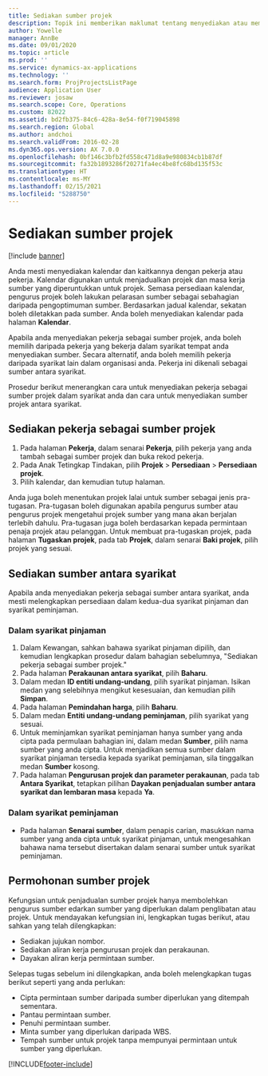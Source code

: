 ```yaml
---
title: Sediakan sumber projek
description: Topik ini memberikan maklumat tentang menyediakan atau memohon sumber projek.
author: Yowelle
manager: AnnBe
ms.date: 09/01/2020
ms.topic: article
ms.prod: ''
ms.service: dynamics-ax-applications
ms.technology: ''
ms.search.form: ProjProjectsListPage
audience: Application User
ms.reviewer: josaw
ms.search.scope: Core, Operations
ms.custom: 82022
ms.assetid: bd2fb375-84c6-428a-8e54-f0f719045898
ms.search.region: Global
ms.author: andchoi
ms.search.validFrom: 2016-02-28
ms.dyn365.ops.version: AX 7.0.0
ms.openlocfilehash: 0bf146c3bfb2fd558c471d8a9e980834cb1b87df
ms.sourcegitcommit: fa32b1893286f20271fa4ec4be8fc68bd135f53c
ms.translationtype: HT
ms.contentlocale: ms-MY
ms.lasthandoff: 02/15/2021
ms.locfileid: "5288750"
---
```

# <a name="set-up-project-resources"></a>Sediakan sumber projek

[!include [banner](../includes/banner.md)]

Anda mesti menyediakan kalendar dan kaitkannya dengan pekerja atau pekerja. Kalendar digunakan untuk menjadualkan projek dan masa kerja sumber yang diperuntukkan untuk projek. Semasa persediaan kalendar, pengurus projek boleh lakukan pelarasan sumber sebagai sebahagian daripada pengoptimuman sumber. Berdasarkan jadual kalendar, sekatan boleh diletakkan pada sumber. Anda boleh menyediakan kalendar pada halaman **Kalendar**.

Apabila anda menyediakan pekerja sebagai sumber projek, anda boleh memilih daripada pekerja yang bekerja dalam syarikat tempat anda menyediakan sumber. Secara alternatif, anda boleh memilih pekerja daripada syarikat lain dalam organisasi anda. Pekerja ini dikenali sebagai sumber antara syarikat.

Prosedur berikut menerangkan cara untuk menyediakan pekerja sebagai sumber projek dalam syarikat anda dan cara untuk menyediakan sumber projek antara syarikat.

## <a name="set-up-a-worker-as-a-project-resource"></a>Sediakan pekerja sebagai sumber projek

1. Pada halaman **Pekerja**, dalam senarai **Pekerja**, pilih pekerja yang anda tambah sebagai sumber projek dan buka rekod pekerja.
2. Pada Anak Tetingkap Tindakan, pilih **Projek** &gt; **Persediaan** &gt; **Persediaan projek**.
3. Pilih kalendar, dan kemudian tutup halaman.

Anda juga boleh menentukan projek lalai untuk sumber sebagai jenis pra-tugasan. Pra-tugasan boleh digunakan apabila pengurus sumber atau pengurus projek mengetahui projek sumber yang mana akan berjalan terlebih dahulu. Pra-tugasan juga boleh berdasarkan kepada permintaan penaja projek atau pelanggan. Untuk membuat pra-tugaskan projek, pada halaman **Tugaskan projek**, pada tab **Projek**, dalam senarai **Baki projek**, pilih projek yang sesuai.

## <a name="set-up-an-intercompany-resource"></a>Sediakan sumber antara syarikat

Apabila anda menyediakan pekerja sebagai sumber antara syarikat, anda mesti melengkapkan persediaan dalam kedua-dua syarikat pinjaman dan syarikat peminjaman.

### <a name="in-the-lending-company"></a>Dalam syarikat pinjaman

1. Dalam Kewangan, sahkan bahawa syarikat pinjaman dipilih, dan kemudian lengkapkan prosedur dalam bahagian sebelumnya, "Sediakan pekerja sebagai sumber projek."
2. Pada halaman **Perakaunan antara syarikat**, pilih **Baharu**.
3. Dalam medan **ID entiti undang-undang**, pilih syarikat pinjaman. Isikan medan yang selebihnya mengikut kesesuaian, dan kemudian pilih **Simpan**.
4. Pada halaman **Pemindahan harga**, pilih **Baharu**.
5. Dalam medan **Entiti undang-undang peminjaman**, pilih syarikat yang sesuai.
6. Untuk meminjamkan syarikat peminjaman hanya sumber yang anda cipta pada permulaan bahagian ini, dalam medan **Sumber**, pilih nama sumber yang anda cipta. Untuk menjadikan semua sumber dalam syarikat pinjaman tersedia kepada syarikat peminjaman, sila tinggalkan medan **Sumber** kosong.
7. Pada halaman **Pengurusan projek dan parameter perakaunan**, pada tab **Antara Syarikat**, tetapkan pilihan **Dayakan penjadualan sumber antara syarikat dan lembaran masa** kepada **Ya**.

### <a name="in-the-borrowing-company"></a>Dalam syarikat peminjaman

- Pada halaman **Senarai sumber**, dalam penapis carian, masukkan nama sumber yang anda cipta untuk syarikat pinjaman, untuk mengesahkan bahawa nama tersebut disertakan dalam senarai sumber untuk syarikat peminjaman.

## <a name="request-project-resources"></a>Permohonan sumber projek
Kefungsian untuk penjadualan sumber projek hanya membolehkan pengurus sumber edarkan sumber yang diperlukan dalam penglibatan atau projek. Untuk mendayakan kefungsian ini, lengkapkan tugas berikut, atau sahkan yang telah dilengkapkan:

- Sediakan jujukan nombor.
- Sediakan aliran kerja pengurusan projek dan perakaunan.
- Dayakan aliran kerja permintaan sumber.

Selepas tugas sebelum ini dilengkapkan, anda boleh melengkapkan tugas berikut seperti yang anda perlukan:

- Cipta permintaan sumber daripada sumber diperlukan yang ditempah sementara.
- Pantau permintaan sumber.
- Penuhi permintaan sumber.
- Minta sumber yang diperlukan daripada WBS.
- Tempah sumber untuk projek tanpa mempunyai permintaan untuk sumber yang diperlukan.


[!INCLUDE[footer-include](../includes/footer-banner.md)]